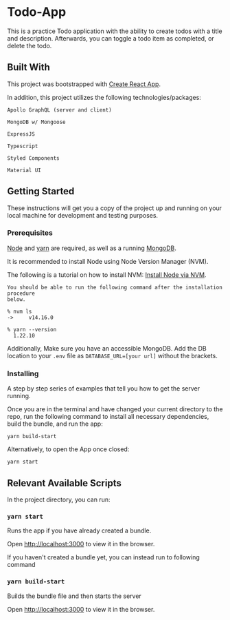# Todo-App

This is a practice Todo application with the ability to create todos with a title and description. Afterwards, you can toggle a todo item as completed, or delete the todo.

## Built With

This project was bootstrapped with [Create React App](https://github.com/facebook/create-react-app).

In addition, this project utilizes the following technologies/packages:

`Apollo GraphQL (server and client)`

`MongoDB w/ Mongoose`

`ExpressJS`

`Typescript`

`Styled Components`

`Material UI`

## Getting Started

These instructions will get you a copy of the project up and running on your local machine for development and testing purposes.

### Prerequisites

[Node](http://nodejs.org/) and [yarn](https://yarnpkg.com/) are required, as well as a running [MongoDB](https://www.mongodb.com/).

It is recommended to install Node using Node Version Manager (NVM).

The following is a tutorial on how to install NVM: [Install Node via NVM](https://nodesource.com/blog/installing-node-js-tutorial-using-nvm-on-mac-os-x-and-ubuntu/).

```
You should be able to run the following command after the installation procedure
below.

% nvm ls
->     v14.16.0

% yarn --version
  1.22.10
```

Additionally, Make sure you have an accessible MongoDB. Add the DB location to your `.env` file as `DATABASE_URL=[your url]` without the brackets.

### Installing

A step by step series of examples that tell you how to get the server running.

Once you are in the terminal and have changed your current directory to the repo, run the following command to install all necessary dependencies, build the bundle, and run the app:

```
yarn build-start
```

Alternatively, to open the App once closed:

```
yarn start
```

## Relevant Available Scripts

In the project directory, you can run:

### `yarn start`

Runs the app if you have already created a bundle.

Open [http://localhost:3000](http://localhost:3000) to view it in the browser.

If you haven't created a bundle yet, you can instead run to following command

### `yarn build-start`

Builds the bundle file and then starts the server

Open [http://localhost:3000](http://localhost:3000) to view it in the browser.
